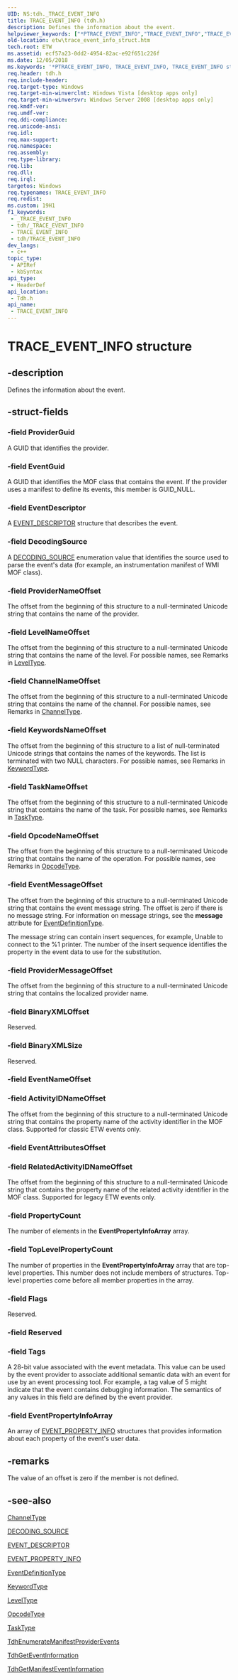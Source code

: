 ```yaml
---
UID: NS:tdh._TRACE_EVENT_INFO
title: TRACE_EVENT_INFO (tdh.h)
description: Defines the information about the event.
helpviewer_keywords: ["*PTRACE_EVENT_INFO","TRACE_EVENT_INFO","TRACE_EVENT_INFO structure [ETW]","etw.trace_event_info_struct","tdh.trace_event_info_struct","tdh/TRACE_EVENT_INFO"]
old-location: etw\trace_event_info_struct.htm
tech.root: ETW
ms.assetid: ecf57a23-0dd2-4954-82ac-e92f651c226f
ms.date: 12/05/2018
ms.keywords: '*PTRACE_EVENT_INFO, TRACE_EVENT_INFO, TRACE_EVENT_INFO structure [ETW], etw.trace_event_info_struct, tdh.trace_event_info_struct, tdh/TRACE_EVENT_INFO'
req.header: tdh.h
req.include-header: 
req.target-type: Windows
req.target-min-winverclnt: Windows Vista [desktop apps only]
req.target-min-winversvr: Windows Server 2008 [desktop apps only]
req.kmdf-ver: 
req.umdf-ver: 
req.ddi-compliance: 
req.unicode-ansi: 
req.idl: 
req.max-support: 
req.namespace: 
req.assembly: 
req.type-library: 
req.lib: 
req.dll: 
req.irql: 
targetos: Windows
req.typenames: TRACE_EVENT_INFO
req.redist: 
ms.custom: 19H1
f1_keywords:
 - _TRACE_EVENT_INFO
 - tdh/_TRACE_EVENT_INFO
 - TRACE_EVENT_INFO
 - tdh/TRACE_EVENT_INFO
dev_langs:
 - c++
topic_type:
 - APIRef
 - kbSyntax
api_type:
 - HeaderDef
api_location:
 - Tdh.h
api_name:
 - TRACE_EVENT_INFO
---
```


# TRACE_EVENT_INFO structure


## -description

Defines the information about the event.

## -struct-fields

### -field ProviderGuid

A GUID that identifies the provider.

### -field EventGuid

A GUID that identifies the MOF class that contains the event. If the provider uses a manifest to define its events, this member is GUID_NULL.

### -field EventDescriptor

A <a href="/windows/desktop/api/evntprov/ns-evntprov-event_descriptor">EVENT_DESCRIPTOR</a> structure that describes the event.

### -field DecodingSource

A <a href="/windows/desktop/api/tdh/ne-tdh-decoding_source">DECODING_SOURCE</a> enumeration value that identifies the source used to parse the event's data (for example, an instrumentation manifest of WMI MOF class).

### -field ProviderNameOffset

The offset from the beginning of this structure to a null-terminated Unicode string that contains the name of the provider.

### -field LevelNameOffset

The offset from the beginning of this structure to a null-terminated Unicode string that contains the name of the level. For possible names, see Remarks in <a href="/windows/desktop/WES/eventmanifestschema-leveltype-complextype">LevelType</a>.

### -field ChannelNameOffset

The offset from the beginning of this structure to a null-terminated Unicode string that contains the name of the channel. For possible names, see Remarks in <a href="/windows/desktop/WES/eventmanifestschema-channeltype-complextype">ChannelType</a>.

### -field KeywordsNameOffset

The offset from the beginning of this structure to a list of null-terminated Unicode strings that contains the names of the keywords. The list is terminated with two NULL characters. For possible names, see Remarks in <a href="/windows/desktop/WES/eventmanifestschema-keywordtype-complextype">KeywordType</a>.

### -field TaskNameOffset

The offset from the beginning of this structure to a null-terminated Unicode string that contains the name of the task. For possible names, see Remarks in <a href="/windows/desktop/WES/eventmanifestschema-tasktype-complextype">TaskType</a>.

### -field OpcodeNameOffset

The offset from the beginning of this structure to a null-terminated Unicode string that contains the name of the operation. For possible names, see Remarks in <a href="/windows/desktop/WES/eventmanifestschema-opcodetype-complextype">OpcodeType</a>.

### -field EventMessageOffset

The offset from the beginning of this structure to a null-terminated Unicode string that contains the event message string.  The offset is zero if there is no message string. For information on message strings, see the <b>message</b> attribute for <a href="/windows/desktop/WES/eventmanifestschema-eventdefinitiontype-complextype">EventDefinitionType</a>.

The message string can contain insert sequences, for example, Unable to connect to the %1 printer. The number of the insert sequence identifies the property in the event data to use for the substitution.

### -field ProviderMessageOffset

The offset from the beginning of this structure to a null-terminated Unicode string that contains the localized provider name.

### -field BinaryXMLOffset

Reserved.

### -field BinaryXMLSize

Reserved.

### -field EventNameOffset

### -field ActivityIDNameOffset

The offset from the beginning of this structure to a null-terminated Unicode string that contains the property name of the activity identifier in the MOF class. Supported for classic ETW events only.

### -field EventAttributesOffset

### -field RelatedActivityIDNameOffset

The offset from the beginning of this structure to a null-terminated Unicode string that contains the property name of the related activity identifier in the MOF class. Supported for legacy ETW events only.

### -field PropertyCount

The number of elements in the <b>EventPropertyInfoArray</b> array.

### -field TopLevelPropertyCount

The number of properties in the <b>EventPropertyInfoArray</b> array that are top-level properties. This number does not include members of structures. Top-level properties come before all member properties in the array.

### -field Flags

Reserved.

### -field Reserved

### -field Tags

A 28-bit value associated with the event metadata. This value can be used by the event provider to associate additional semantic data with an event for use by an event processing tool. For example, a tag value of 5 might indicate that the event contains debugging information. The semantics of any values in this field are defined by the event provider.

### -field EventPropertyInfoArray

An array of <a href="/windows/desktop/api/tdh/ns-tdh-event_property_info">EVENT_PROPERTY_INFO</a> structures that provides information about each property of the event's user data.

## -remarks

The value of an offset is zero if the member is not defined.

## -see-also

<a href="/windows/desktop/WES/eventmanifestschema-channeltype-complextype">ChannelType</a>



<a href="/windows/desktop/api/tdh/ne-tdh-decoding_source">DECODING_SOURCE</a>



<a href="/windows/desktop/api/evntprov/ns-evntprov-event_descriptor">EVENT_DESCRIPTOR</a>



<a href="/windows/desktop/api/tdh/ns-tdh-event_property_info">EVENT_PROPERTY_INFO</a>



<a href="/windows/desktop/WES/eventmanifestschema-eventdefinitiontype-complextype">EventDefinitionType</a>



<a href="/windows/desktop/WES/eventmanifestschema-keywordtype-complextype">KeywordType</a>



<a href="/windows/desktop/WES/eventmanifestschema-leveltype-complextype">LevelType</a>



<a href="/windows/desktop/WES/eventmanifestschema-opcodetype-complextype">OpcodeType</a>



<a href="/windows/desktop/WES/eventmanifestschema-tasktype-complextype">TaskType</a>



<a href="/windows/desktop/api/tdh/nf-tdh-tdhenumeratemanifestproviderevents">TdhEnumerateManifestProviderEvents</a>



<a href="/windows/desktop/api/tdh/nf-tdh-tdhgeteventinformation">TdhGetEventInformation</a>



<a href="/windows/desktop/api/tdh/nf-tdh-tdhgetmanifesteventinformation">TdhGetManifestEventInformation</a>